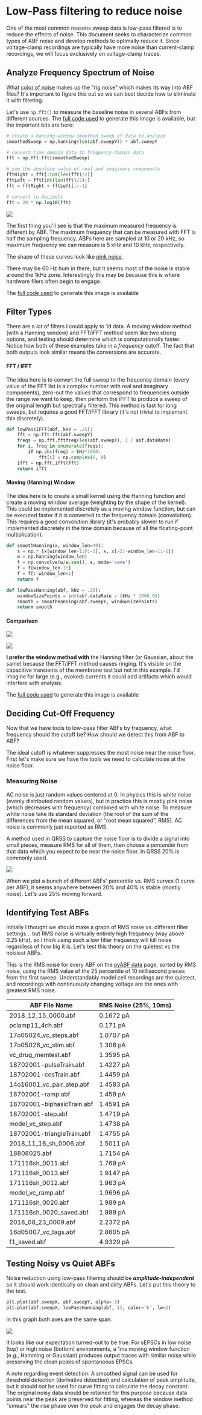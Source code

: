 # Low-Pass filtering to reduce noise

One of the most common reasons sweep data is low-pass filtered is to reduce the effects of noise. This document seeks to characterize common types of ABF noise and develop methods to optimally reduce it. Since voltage-clamp recordings are typically have more noise than current-clamp recordings, we will focus exclusively on voltage-clamp traces.

## Analyze Frequency Spectrum of Noise

What [color of noise](https://en.wikipedia.org/wiki/Colors_of_noise) makes up the "rig noise" which makes its way into ABF files? It's important to figure this out so we can best decide how to eliminate it with filtering.

Let's use `np.fft()` to measure the baseline noise in several ABFs from different sources. The [full code used](2019-06-07%20auto%20detect%20lowpass%20filter%201.py) to generate this image is available, but the important bits are here:

```python
# create a hanning-window-smoothed sweep of data to analyze
smoothedSweep = np.hanning(len(abf.sweepY)) * abf.sweepY

# convert time-domain data to frequency-domain data
fft = np.fft.fft(smoothedSweep)

# sum the absolute value of real and imaginary components
fftRight = fft[:int(len(fft)/2)]
fftLeft = fft[int(len(fft)/2):]
fft = fftRight + fftLeft[::-1]

# convert to decibels
fft = 20 * np.log10(fft)
```

![](2019-06-07%20auto%20detect%20lowpass%20filter%200.png)

The first thing you'll see is that the maximum measured frequency is different by ABF. The maximum frequency that can be measured with FFT is half the sampling frequency. ABFs here are sampled at 10 or 20 kHz, so maximum frequency we can measure is 5 kHz and 10 kHz, respectively. 

The shape of these curves look like [pink noise](https://en.wikipedia.org/wiki/Pink_noise).

There may be 60 Hz hum in there, but it seems most of the noise is stable around the 1kHz zone. Interestingly this may be because this is where hardware filers often begin to engage.

The [full code used](2019-06-07%20auto%20detect%20lowpass%20filter%201.py) to generate this image is available

## Filter Types
There are a _lot_ of filters I could apply to 1d data. A moving window method (with a Hanning window) and FFT/iFFT method seem like two strong options, and testing should determine which is computationally faster. Notice how both of these examples take in a _frequency_ cutoff. The fact that both outputs look similar means the conversions are accurate.

#### FFT / iFFT
The idea here is to convert the full sweep to the frequency domain (every value of the FFT list is a complex number with real and imaginary components), zero-out the values that correspond to frequencies outside the range we want to keep, then perform the iFFT to produce a sweep of the original length but spectrally filtered. This method is fast for long sweeps, but requires a good FFT/iFFT library (it's not trivial to implement this discretely).

```python
def lowPassIFFT(abf, kHz = .25):
    fft = np.fft.fft(abf.sweepY)
    freqs = np.fft.fftfreq(len(abf.sweepY), 1 / abf.dataRate)
    for i, freq in enumerate(freqs):
        if np.abs(freq) > kHz*1000:
            fft[i] = np.complex(0, 0)
    ifft = np.fft.ifft(fft)
    return ifft
```

#### Moving (Hanning) Window
The idea here is to create a small kernel using the Hanning function and create a moving window average (weighting by the shape of the kernel). This could be implemented discretely as a moving window function, but can be executed faster if it is converted to the frequency domain (convolution). This requires a good convolution library (it's probably slower to run if implemented discretely in the time domain because of all the floating-point multiplication).

```python
def smoothHanning(x, window_len=40):
    s = np.r_[x[window_len-1:0:-1], x, x[-2:-window_len-1:-1]]
    w = np.hanning(window_len)
    f = np.convolve(w/w.sum(), s, mode='same')
    f = f[window_len-1:]
    f = f[:-window_len+1]
    return f

def lowPassHanning(abf, kHz = .25):
    windowSizePoints = int(abf.dataRate / (kHz * 1000.0))
    smooth = smoothHanning(abf.sweepY, windowSizePoints)
    return smooth
```

#### Comparison

![](2019-06-07%20auto%20detect%20lowpass%20filter%202.png)

![](2019-06-07%20auto%20detect%20lowpass%20filter%203.png)

**I prefer the window method with** the Hanning filter (or Gaussian, about the same) because the FFT/iFFT method causes ringing. It's visible on the capacitive transients of the membrane test but not in this example. I'd imagine for large (e.g., evoked) currents it could add artifacts which would interfere with analysis.

The [full code used](2019-06-07%20auto%20detect%20lowpass%20filter%201.py) to generate this image is available

## Deciding Cut-Off Frequency

Now that we have tools to low-pass filter ABFs by frequency, what frequency should the cutoff be? How should we detect this from ABF to ABF?

The ideal cutoff is whatever suppresses the most noise near the noise floor. First let's make sure we have the tools we need to calculate noise at the noise floor.

### Measuring Noise

AC noise is just random values centered at 0. In physics this is white noise (evenly distributed random values), but in practice this is mostly pink noise (which decreases with frequency) combined with white noise. To measure white noise take its standard deviation (the root of the sum of the differences from the mean squared, or "root mean squared", RMS). AC noise is commonly just reported as RMS.

A method used in QRSS to capture the noise floor is to divide a signal into small pieces, measure RMS for all of them, then choose a _percentile_ from that data which you expect to be near the noise floor. In QRSS 20% is commonly used. 

![](2019-06-07%20auto%20detect%20lowpass%20filter%201.png)

When we plot a bunch of different ABFs' percentile vs. RMS curves (1 curve per ABF), it seems anywhere between 20% and 40% is stable (mostly noise). Let's use 25% moving forward.

## Identifying Test ABFs
Initially I thought we should make a graph of RMS noise vs. different filter settings... but RMS noise is virtually entirely high frequency (way above 0.25 kHz), so I think using such a low filter frequency will kill noise regardless of how big it is. Let's test this theory on the quietest vs the noisiest ABFs. 

This is the RMS noise for every ABF on the [pyABF data](https://github.com/swharden/pyABF/tree/master/data) page, sorted by RMS noise, using the RMS value of the 25 percentile of 10 millisecond pieces from the first sweep. Understandably model cell recordings are the quietest, and recordings with continuously changing voltage are the ones with greatest RMS noise.

ABF File Name | RMS Noise (25%, 10ms)
---|---
2018_12_15_0000.abf | 0.1672 pA
pclamp11_4ch.abf | 0.171 pA
17o05024_vc_steps.abf | 1.0707 pA
17o05026_vc_stim.abf | 1.306 pA
vc_drug_memtest.abf | 1.3595 pA
18702001-pulseTrain.abf | 1.4227 pA
18702001-cosTrain.abf | 1.4459 pA
14o16001_vc_pair_step.abf | 1.4583 pA
18702001-ramp.abf | 1.459 pA
18702001-biphasicTrain.abf | 1.4591 pA
18702001-step.abf | 1.4719 pA
model_vc_step.abf | 1.4738 pA
18702001-triangleTrain.abf | 1.4755 pA
2018_11_16_sh_0006.abf | 1.5011 pA
18808025.abf | 1.7154 pA
171116sh_0011.abf | 1.769 pA
171116sh_0013.abf | 1.9147 pA
171116sh_0012.abf | 1.963 pA
model_vc_ramp.abf | 1.9696 pA
171116sh_0020.abf | 1.989 pA
171116sh_0020_saved.abf | 1.989 pA
2018_08_23_0009.abf | 2.2372 pA
16d05007_vc_tags.abf | 2.8605 pA
f1_saved.abf | 4.9329 pA

## Testing Noisy vs Quiet ABFs
Noise reduction using low-pass filtering should be ***amplitude-independent*** so it should work identically on clean and dirty ABFs. Let's put this theory to the test.

```python
plt.plot(abf.sweepX, abf.sweepY, alpha=.3)
plt.plot(abf.sweepX, lowPassHanning(abf, 1), color='k', lw=1)
```

In this graph both axes are the same span.

![](2019-06-07%20auto%20detect%20lowpass%20filter%204.png)

It looks like our expectation turned-out to be true. For sEPSCs in low noise (top) or high noise (bottom) environments, a 1ms moving window function (e.g., Hamming or Gaussian) produces output traces with similar noise while preserving the clean peaks of spontaneous EPSCs.

A note regarding event detection: A smoothed signal can be used for threshold detection (derivative detection) and calculation of peak amplitude, but it should _not_ be used for curve fitting to calculate the decay constant. The original noisy data should be retained for this purpose because data points near the peak are preserved for fitting, whereas the window method "smears" the rise phase over the peak and engages the decay phase.